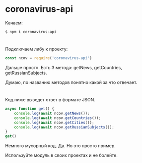 # coronavirus-api
Качаем:

```sh
$ npm i coronavirus-api
```
#
Подключаем либу к проекту:

```js 
const ncov = require('coronavirus-api')
```

Дальше просто. Есть 3 метода: getNews, getCountries, getRussianSubjects.

Думаю, по названию методов понятно какой за что отвечает.
#
Код ниже выведет ответ в формате JSON. 

```js 
async function get() {
    console.log(await ncov.getNews());
    console.log(await ncov.getCountries());
    console.log(await ncov.getСities());
    console.log(await ncov.getRussianSubjects());
}
get()
```
Немного мусорный код. Да. Но это просто пример. 

Используйте модуль в своих проектах и не болейте.

